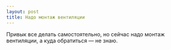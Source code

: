 ```yaml
---
layout: post 
title: Надо монтаж вентиляции 
--- 
```

Привык все делать самостоятельно, но сейчас надо монтаж вентиляции, а куда обратиться — не знаю.